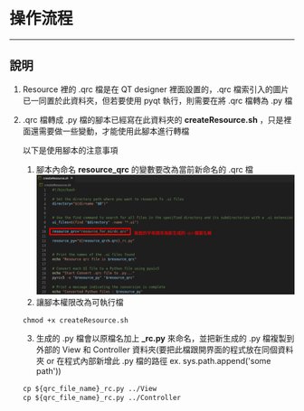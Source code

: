 # 操作流程
---
## 說明
1. Resource 裡的 .qrc 檔是在 QT designer 裡面設置的，.qrc 檔索引入的圖片已一同置於此資料夾，但若要使用 pyqt 執行，則需要在將 .qrc 檔轉為 .py 檔

2. .qrc 檔轉成 .py 檔的腳本已經寫在此資料夾的 **createResource.sh** ，只是裡面還需要做一些變動，才能使用此腳本進行轉檔


    以下是使用腳本的注意事項
    1. 腳本內命名 **resource_qrc** 的變數要改為當前新命名的 .qrc 檔
![](./README_material/description_for_script.png)
    2. 讓腳本權限改為可執行檔
    
    ```bash=
    chmod +x createResource.sh
    ```
    3. 生成的 .py 檔會以原檔名加上 **_rc.py** 來命名，並把新生成的 .py 檔複製到外部的 View 和 Controller 資料夾(要把此檔跟開界面的程式放在同個資料夾 or 在程式內部新增此 .py 檔的路徑 ex. sys.path.append('some path'))

    ```bash=
    cp ${qrc_file_name}_rc.py ../View
    cp ${qrc_file_name}_rc.py ../Controller    
    ```